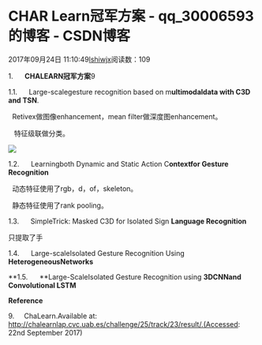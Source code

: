 # CHAR Learn冠军方案 - qq_30006593的博客 - CSDN博客





2017年09月24日 11:10:49[lshiwjx](https://me.csdn.net/qq_30006593)阅读数：109








1.      **CHALEARN冠军方案**9

1.1.      Large-scalegesture recognition based on m**ultimodaldata with C3D and TSN**.

  Retivex做图像enhancement，mean filter做深度图enhancement。

   特征级联做分类。

![](https://img-blog.csdn.net/20170924130846808?watermark/2/text/aHR0cDovL2Jsb2cuY3Nkbi5uZXQvcXFfMzAwMDY1OTM=/font/5a6L5L2T/fontsize/400/fill/I0JBQkFCMA==/dissolve/70/gravity/Center)




1.2.      Learningboth Dynamic and Static Action C**ontextfor Gesture Recognition**

  动态特征使用了rgb，d，of，skeleton。

  静态特征使用了rank pooling。

1.3.      SimpleTrick: Masked C3D for Isolated Sign **Language Recognition**

只提取了手

1.4.      Large-scaleIsolated Gesture Recognition Using **HeterogeneousNetworks**

**1.5.      **Large-ScaleIsolated Gesture Recognition using **3DCNNand Convolutional LSTM**



**Reference**



9.     ChaLearn.Available at: http://chalearnlap.cvc.uab.es/challenge/25/track/23/result/.(Accessed: 22nd September 2017)




